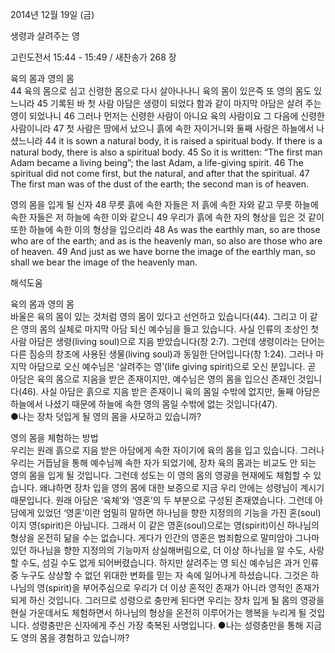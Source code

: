2014년 12월 19일 (금)

생령과 살려주는 영



고린도전서 15:44 - 15:49 / 새찬송가 268 장


육의 몸과 영의 몸  
44 육의 몸으로 심고 신령한 몸으로 다시 살아나나니 육의 몸이 있은즉 또 영의 몸도 있느니라 45 기록된 바 첫 사람 아담은 생령이 되었다 함과 같이 마지막 아담은 살려 주는 영이 되었나니 46 그러나 먼저는 신령한 사람이 아니요 육의 사람이요 그 다음에 신령한 사람이니라 47 첫 사람은 땅에서 났으니 흙에 속한 자이거니와 둘째 사람은 하늘에서 나셨느니라 
44 it is sown a natural body, it is raised a spiritual body. If there is a natural body, there is also a spiritual body. 45 So it is written: “The first man Adam became a living being”; the last Adam, a life-giving spirit. 46 The spiritual did not come first, but the natural, and after that the spiritual. 47 The first man was of the dust of the earth; the second man is of heaven.

영의 몸을 입게 될 신자
48 무릇 흙에 속한 자들은 저 흙에 속한 자와 같고 무릇 하늘에 속한 자들은 저 하늘에 속한 이와 같으니 49 우리가 흙에 속한 자의 형상을 입은 것 같이 또한 하늘에 속한 이의 형상을 입으리라 
48 As was the earthly man, so are those who are of the earth; and as is the heavenly man, so also are those who are of heaven. 49 And just as we have borne the image of the earthly man, so shall we bear the image of the heavenly man.

해석도움




육의 몸과 영의 몸  
바울은 육의 몸이 있는 것처럼 영의 몸이 있다고 선언하고 있습니다(44). 그리고 이 같은 영의 몸의 실체로 마지막 아담 되신 예수님을 들고 있습니다. 사실 인류의 조상인 첫 사람 아담은 생령(living soul)으로 지음 받았습니다(창 2:7). 그런데 생령이라는 단어는 다른 짐승의 창조에 사용된 생물(living soul)과 동일한 단어입니다(창 1:24). 그러나 마지막 아담으로 오신 예수님은 ‘살려주는 영’(life giving spirit)으로 오신 분입니다. 곧 아담은 육의 몸으로 지음을 받은 존재이지만, 예수님은 영의 몸을 입으신 존재인 것입니다(46). 사실 아담은 흙으로 지음 받은 존재이니 육의 몸일 수밖에 없지만, 둘째 아담은 하늘에서 나셨기 때문에 하늘에 속한 영의 몸일 수밖에 없는 것입니다(47).              
●나는 장차 덧입게 될 영의 몸을 사모하고 있습니까?

영의 몸을 체험하는 방법  
우리는 원래 흙으로 지음 받은 아담에게 속한 자이기에 육의 몸을 입고 있습니다. 그러나 우리는 거듭남을 통해 예수님께 속한 자가 되었기에, 장차 육의 몸과는 비교도 안 되는 영의 몸을 입게 될 것입니다. 그런데 성도는 이 영의 몸의 영광을 현재에도 체험할 수 있습니다. 왜냐하면 장차 입을 영의 몸에 대한 보증으로 지금 우리 안에는 성령님이 계시기 때문입니다. 원래 아담은 ‘육체’와 ‘영혼’의 두 부분으로 구성된 존재였습니다. 그런데 아담에게 있었던 ‘영혼’이란 엄밀히 말하면 하나님을 향한 지정의의 기능을 가진 혼(soul)이지 영(spirit)은 아닙니다. 그래서 이 같은 영혼(soul)으로는 영(spirit)이신 하나님의 형상을 온전히 닮을 수는 없습니다. 게다가 인간의 영혼은 범죄함으로 말미암아 그나마 있던 하나님을 향한 지정의의 기능마저 상실해버림으로, 더 이상 하나님을 알 수도, 사랑할 수도, 섬길 수도 없게 되어버렸습니다. 하지만 살려주는 영 되신 예수님은 과거 인류 중 누구도 상상할 수 없던 위대한 변화를 믿는 자 속에 일어나게 하셨습니다. 그것은 하나님의 영(spirit)을 부어주심으로 우리가 더 이상 혼적인 존재가 아니라 영적인 존재가 되게 하신 것입니다. 그러므로 성령으로 충만케 된다면 우리는 장차 입게 될 몸의 영광을 현실 가운데서도 체험하면서 하나님의 형상을 온전히 이루어가는 행복을 누리게 될 것입니다. 성령충만은 신자에게 주신 가장 축복된 사명입니다.
●나는 성령충만을 통해 지금도 영의 몸을 경험하고 있습니까?